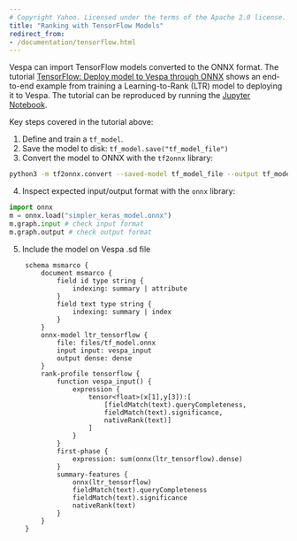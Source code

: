 ```yaml
---
# Copyright Yahoo. Licensed under the terms of the Apache 2.0 license. See LICENSE in the project root.
title: "Ranking with TensorFlow Models"
redirect_from:
- /documentation/tensorflow.html
---
```


Vespa can import TensorFlow models converted to the ONNX format. The tutorial 
[TensorFlow: Deploy model to Vespa through ONNX](https://pyvespa.readthedocs.io/en/latest/use_cases/tensorflow-via-onnx.html) 
shows an end-to-end example from training a Learning-to-Rank (LTR) model to 
deploying it to Vespa. The tutorial can be reproduced by running the 
[Jupyter Notebook](https://github.com/vespa-engine/pyvespa/blob/master/docs/sphinx/source/use_cases/tensorflow-via-onnx.ipynb).

Key steps covered in the tutorial above:

1. Define and train a `tf_model`.
2. Save the model to disk: `tf_model.save("tf_model_file")`
3. Convert the model to ONNX with the `tf2onnx` library:
```bash
python3 -m tf2onnx.convert --saved-model tf_model_file --output tf_model.onnx
```
4. Inspect expected input/output format with the `onnx` library:
```python
import onnx
m = onnx.load("simpler_keras_model.onnx")
m.graph.input # check input format
m.graph.output # check output format
```
5. Include the model on Vespa .sd file
```
    schema msmarco {
        document msmarco {
            field id type string {
                indexing: summary | attribute
            }
            field text type string {
                indexing: summary | index
            }
        }
        onnx-model ltr_tensorflow {
            file: files/tf_model.onnx
            input input: vespa_input
            output dense: dense
        }
        rank-profile tensorflow {
            function vespa_input() {
                expression {
                    tensor<float>(x[1],y[3]):[
                    	[fieldMatch(text).queryCompleteness, 
                    	fieldMatch(text).significance, 
                    	nativeRank(text)]
                    ]
                }
            }
            first-phase {
                expression: sum(onnx(ltr_tensorflow).dense)
            }
            summary-features {
                onnx(ltr_tensorflow)
                fieldMatch(text).queryCompleteness
                fieldMatch(text).significance
                nativeRank(text)
            }
        }
    }
```
